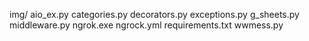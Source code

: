 img/
aio_ex.py
categories.py
decorators.py
exceptions.py
g_sheets.py
middleware.py
ngrok.exe
ngrock.yml
requirements.txt
wwmess.py